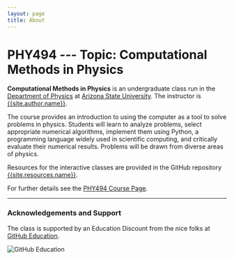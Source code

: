 ```yaml
---
layout: page
title: About
---
```


# PHY494 --- Topic: Computational Methods in Physics

**Computational Methods in Physics** is an undergraduate class run in
the [Department of Physics](http://physics.asu.edu) at [Arizona State
University](http://asu.edu). The instructor is
[{{site.author.name}}]({{site.author.url}}).

The course provides an introduction to using the computer as a tool to
solve problems in physics. Students will learn to analyze problems,
select appropriate numerical algorithms, implement them using Python,
a programming language widely used in scientific computing, and
critically evaluate their numerical results. Problems will be drawn
from diverse areas of physics.

Resources for the interactive classes are provided in the GitHub
repository [{{site.resources.name}}]({{site.resources.url}}).

For further details see the [PHY494 Course Page]({{site.course.url}}).

------------------------------------------------------------

### Acknowledgements and Support

The class is supported by an Education Discount from the nice folks at
[GitHub Education](https://education.github.com/).

![GitHub Education](https://dwa5x7aod66zk.cloudfront.net/assets/labtocat-0bb6a395e2d142d0713e3e34bff9f446.png)
